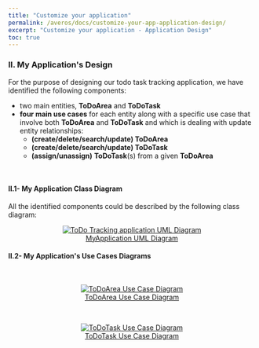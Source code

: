 ```yaml
---
title: "Customize your application"
permalink: /averos/docs/customize-your-app-application-design/
excerpt: "Customize your application - Application Design"
toc: true
---
```


### **II. My Application's Design**


For the purpose of designing our todo task tracking application, we have identified the following components:
  - two main entities, **ToDoArea** and **ToDoTask**
  - **four main use cases** for each entity along with a specific use case that involve both **ToDoArea** and **ToDoTask** and which is dealing with update entity relationships:
    - **(create/delete/search/update) ToDoArea**
    - **(create/delete/search/update) ToDoTask**
    - **(assign/unassign)** **ToDoTask**(s) from a given **ToDoArea**

<br>

#### **II.1- My Application Class Diagram**


All the identified components could be described by the following class diagram: 


<figure align="center">
	<a href="{{ site.baseurl }}/assets/arch/tutorial/to-do-uml-diagram.png">
    <img src="{{ site.baseurl }}/assets/arch/tutorial/to-do-uml-diagram.png" alt="ToDo Tracking application UML Diagram">
      <figcaption>MyApplication UML Diagram</figcaption>
  </a>
</figure>


#### **II.2- My Application's Use Cases Diagrams**

<br/>

<figure align="center">
	<a href="{{ site.baseurl }}/assets/arch/tutorial/to-do-area- use-case-diagram.png">
    <img src="{{ site.baseurl }}/assets/arch/tutorial/to-do-area- use-case-diagram.png" alt="ToDoArea Use Case Diagram">
      <figcaption>ToDoArea Use Case Diagram</figcaption>
  </a>
</figure>

<br/>


<figure align="center">
	<a href="{{ site.baseurl }}/assets/arch/tutorial/to-do-task-use-case-diagram.png">
    <img src="{{ site.baseurl }}/assets/arch/tutorial/to-do-task-use-case-diagram.png" alt="ToDoTask Use Case Diagram">
      <figcaption>ToDoTask Use Case Diagram</figcaption>
  </a>
</figure>
